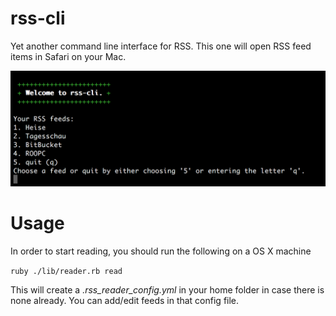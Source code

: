 # rss-cli
Yet another command line interface for RSS. This one will open RSS feed items in Safari on your Mac.

![screenshot](ScreenShot.png)

# Usage
In order to start reading, you should run the following on a OS X machine

`ruby ./lib/reader.rb read`

This will create a _.rss_reader_config.yml_ in your home folder in case there is none already. You can add/edit feeds in that config file.

